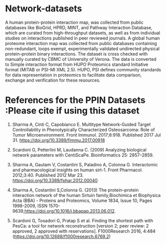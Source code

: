# Network-datasets

A human protein-protein interaction map, was collected from public databases like BioGrid, HPRD, MINT, and Pathway Interaction Database, which are curated from high-throughput datasets, as well as from individual studies on interactions published in peer reviewed journals. A global human proteome interaction map was collected from public databases containing non-redundant, loops exempt, experimentally validated undirected physical protein–protein binary interactions. The dataset is cross checked with manually curated by CBMC of University of Verona. The data is converted to Simple interaction format from HUPO Proteomics standard Initiative format (MITAB or PSI-MI XML 2.5). HUPO, PSI defines community standards for data representation in proteomics to facilitate data comparison, exchange and verification for these resources.

# References for the PPIN Datasets :Please cite if using this dataset

1. Sharma A, Cinti C, Capobianco E. Multitype Network-Guided Target Controllability in Phenotypically Characterized Osteosarcoma: Role of Tumor Microenvironment. Front Immunol. 2017;8:918. Published 2017 Jul 31. https://doi.org/10.3389/fimmu.2017.00918

2. Scardoni G, Petterlini M, Laudanna C. (2009) Analyzing biological network parameters with CentiScaPe. Bioinformatics 25: 2857–2859.

3. Sharma A, Gautam V, Costantini S, Paladino A, Colonna G. Interactomic and pharmacological insights on human sirt-1. Front Pharmacol. 2012;3:40. Published 2012 Mar 23. https://doi.org/10.3389/fphar.2012.00040

4. Sharma A, Costantini S,Colonna G. (2013) The protein–protein interaction network of the human Sirtuin family,Biochimica et Biophysica Acta (BBA) - Proteins and Proteomics, Volume 1834, Issue 10, Pages 1998-2009, ISSN 1570-9639,https://doi.org/10.1016/j.bbapap.2013.06.012.

5. Scardoni G, Tosadori G, Pratap S et al. Finding the shortest path with PesCa: a tool for network reconstruction [version 2; peer review: 2 approved, 2 approved with reservations]. F1000Research 2016, 4:484 (https://doi.org/10.12688/f1000research.6769.2)

